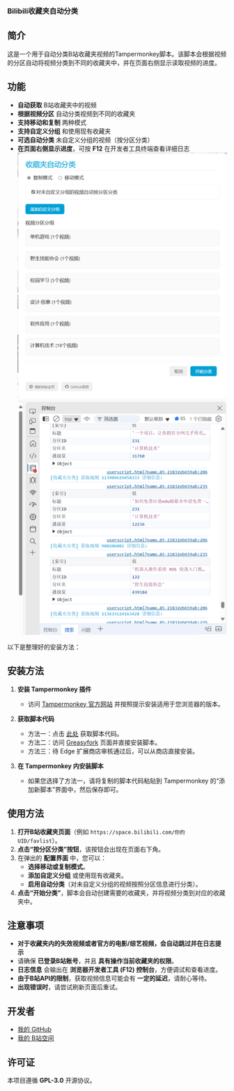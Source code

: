 ### **Bilibili收藏夹自动分类**  

## **简介**  

这是一个用于自动分类B站收藏夹视频的Tampermonkey脚本。该脚本会根据视频的分区自动将视频分类到不同的收藏夹中，并在页面右侧显示读取视频的进度。  

## **功能**  

- **自动获取** B站收藏夹中的视频  
- **根据视频分区** 自动分类视频到不同的收藏夹  
- **支持移动和复制** 两种模式  
- **支持自定义分组** 和使用现有收藏夹  
- **可选自动分类** 未自定义分组的视频（按分区分类）  
- **在页面右侧显示进度**，可按 **F12** 在开发者工具终端查看详细日志  
![配置界面](图片1.png)  
![日志](图片2.png)  

以下是整理好的安装方法：

## 安装方法

1. **安装 Tampermonkey 插件**
   - 访问 [Tampermonkey 官方网站](https://www.tampermonkey.net/) 并按照提示安装适用于您浏览器的版本。

2. **获取脚本代码**
   - 方法一：点击 [此处](https://github.com/jqwgt/bilibili-favlist-classifier/blob/main/Bilibili%E6%94%B6%E8%97%8F%E5%A4%B9%E8%87%AA%E5%8A%A8%E5%88%86%E7%B1%BB.js) 获取脚本代码。
   - 方法二：访问 [Greasyfork](https://greasyfork.org/zh-CN/scripts/531672-bilibili%E6%94%B6%E8%97%8F%E5%A4%B9%E8%87%AA%E5%8A%A8%E5%88%86%E7%B1%BB) 页面并直接安装脚本。
   - 方法三：待 Edge 扩展商店审核通过后，可以从商店直接安装。

3. **在 Tampermonkey 内安装脚本**
   - 如果您选择了方法一，请将复制的脚本代码粘贴到 Tampermonkey 的“添加新脚本”界面中，然后保存即可。

## **使用方法**  

1. **打开B站收藏夹页面**（例如 `https://space.bilibili.com/你的UID/favlist`）。  
2. **点击“按分区分类”按钮**，该按钮会出现在页面右下角。  
3. 在弹出的 **配置界面** 中，您可以：  
   - **选择移动或复制模式**。  
   - **添加自定义分组** 或使用现有收藏夹。  
   - **启用自动分类**（对未自定义分组的视频按照分区信息进行分类）。  
4. **点击“开始分类”**，脚本会自动创建需要的收藏夹，并将视频分类到对应的收藏夹中。  

## **注意事项**  

- **对于收藏夹内的失效视频或者官方的电影/综艺视频，会自动跳过并在日志提示**  
- 请确保 **已登录B站账号**，并且 **具有操作当前收藏夹的权限**。  
- **日志信息** 会输出在 **浏览器开发者工具 (F12) 控制台**，方便调试和查看进度。  
- **由于B站API的限制**，获取视频信息可能会有 **一定的延迟**，请耐心等待。  
- **出现错误时**，请尝试刷新页面后重试。  

## **开发者**  

- [我的 GitHub](https://github.com/jqwgt)  
- [我的 B站空间](https://space.bilibili.com/1937042029)  

## **许可证**  

本项目遵循 **GPL-3.0** 开源协议。  


